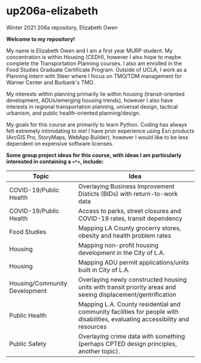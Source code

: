 # up206a-elizabeth
Winter 2021 206a repository, Elizabeth Owen

**Welcome to my repository!**


My name is Elizabeth Owen and I am a first year MURP student. My concentration is within Housing (CEDH), however I also hope to maybe complete the Transportation Planning courses. I also am enrolled in the Food Studies Graduate Certificate Program. Outside of UCLA, I work as a Planning Intern with Steer where I focus on TMO/TDM management for Warner Center and Burbank's TMO.

My interests within planning primarily lie within housing (transit-oriented development, ADUs/emerging housing trends), however I also have interests in regional transportation planning, universal design, tactical urbanism, and public health-oriented planning/design.

My goals for this course are primarily to learn Python. Coding has always felt extremely intimidating to me! I have prior experience using Esri products (ArcGIS Pro, StoryMaps, WebApp Builder), however I would like to be less dependent on expensive software licenses.

**Some group project ideas for this course, with ideas I am particularly interested in containing a `<*>`, include:**

Topic |Idea
------|----
COVID-19/Public Health | Overlaying Business Improvement Disticts (BIDs) with return-to-work data
COVID-19/Public Health | Access to parks, street closures and COVID-19 rates, transit dependency
Food Studies | Mapping LA County grocerry stores, obesity and health problem rates
Housing | Mapping non-profit housing development in the City of L.A.
Housing | Mapping ADU permit applications/units built in City of L.A.
Housing/Community Development | Overlaying newly constructed housing units with transit priority areas and seeing displacement/gentrification
Public Health | Mapping L.A. County residential and community facilities for people with disabilities, evaluating accessibility and resources
Public Safety | Overlaying crime data with something (perhaps CPTED design principles, another topic).
